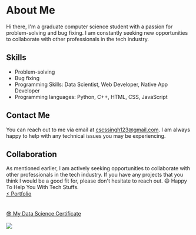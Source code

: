 # About Me

Hi there, I'm a graduate computer science student with a passion for problem-solving and bug fixing. I am constantly seeking new opportunities to collaborate with other professionals in the tech industry.

## Skills

- Problem-solving
- Bug fixing
- Programming Skills: Data Scientist, Web Developer, Native App Developer
- Programming languages: Python, C++, HTML, CSS, JavaScript

## Contact Me

You can reach out to me via email at cscssingh123@gmail.com. I am always happy to help with any technical issues you may be experiencing.

## Collaboration

As mentioned earlier, I am actively seeking opportunities to collaborate with other professionals in the tech industry. If you have any projects that you think I would be a good fit for, please don't hesitate to reach out.
😄 Happy To Help You With Tech Stuffs.<br>
<a href="https://chandrapalsingh.netlify.app">⚡ Portfolio</a>
<br>
<!-- <a href="https://chandrapalsingh12.github.io/chandrapalsingh/" target="_blank" >⚡My Portfolio Website</a> -->
<br>
<a href="https://user-images.githubusercontent.com/74819484/190921435-7587a89c-0606-436e-9d57-70e916be9306.jpg" target="_blank" >😎 My Data Science Certificate</a>
<br><br>

<a href="https://github.com/Chandrapalsingh12?tab=repositories">
 <img align="center" src="https://github-readme-stats.vercel.app/api?username=Chandrapalsingh12&&show_icons=true&title_color=0F1A30&icon_color=0F1A20&text_color=0F1A20&bg_color=cca3ff&show_icons=true&theme=dracula&line_height=27%22%20alt=%22Chandrapal%20github%20stats"/>
</a>
<br><br>
<!-- <img src="https://user-images.githubusercontent.com/74819484/190921435-7587a89c-0606-436e-9d57-70e916be9306.jpg" style="height:80px;weight:80px;"/> -->
